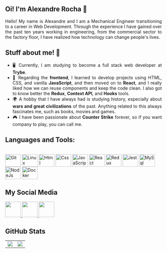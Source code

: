 ## Oi! I'm Alexandre Rocha 👋

<div align="justify">
  Hello! My name is Alexandre and I am a Mechanical Engineer transitioning to a career in Web Development. Through the experience I have gained over the past ten years working in engineering, from the commercial sector to the factory floor, I have realized how technology can change people's lives.
 </div>

## Stuff about me! 🤔

<ul align="justify">
  <li>🖥️ Currently, I am studying to become a full stack web developer at <strong>Trybe</strong>.</li>
  <li>🚀 Regarding the <strong>frontend</strong>, I learned to develop projects using HTML, CSS, and vanilla <strong>JavaScript</strong>, and then moved on to <strong>React</strong>, and I really liked how we can reuse components and keep the code clean. I also got to know better the <strong>Redux</strong>, <strong>Context API</strong>, and <strong>Hooks</strong> tools.</li>
  <li>🌍 A hobby that I have always had is studying history, especially about <strong>wars and great civilizations</strong> of the past. Anything related to this always fascinates me, such as books, movies and games.</li>
  <li>🎮 I have been passionate about <strong>Counter Strike</strong> forever, so if you want company to play, you can call me.</li>
</ul>

## Languages and Tools:
<div style="display: inline_block"><br>
  <img align="center" alt="Git" height="40" width="50" src="https://cdn.jsdelivr.net/gh/devicons/devicon/icons/git/git-original.svg"> 
  <img align="center" alt="Linux" height="40" width="50" src="https://cdn.jsdelivr.net/gh/devicons/devicon/icons/linux/linux-original.svg">
  <img align="center" alt="Html" height="40" width="50" src="https://cdn.jsdelivr.net/gh/devicons/devicon/icons/html5/html5-plain-wordmark.svg">
  <img align="center" alt="Css" height="40" width="50" src="https://cdn.jsdelivr.net/gh/devicons/devicon/icons/css3/css3-plain-wordmark.svg">
  <img align="center" alt="JavaScript" height="40" width="50" src="https://cdn.jsdelivr.net/gh/devicons/devicon/icons/javascript/javascript-original.svg">
  <img align="center" alt="React" height="40" width="50" src="https://cdn.jsdelivr.net/gh/devicons/devicon/icons/react/react-original-wordmark.svg">
  <img align="center" alt="Redux" height="40" width="50" src="https://cdn.jsdelivr.net/gh/devicons/devicon/icons/redux/redux-original.svg">
  <img align="center" alt="Jest" height="40" width="50" src="https://cdn.jsdelivr.net/gh/devicons/devicon/icons/jest/jest-plain.svg">
  <img align="center" alt="MySql" height="40" width="50" src="https://cdn.jsdelivr.net/gh/devicons/devicon/icons/mysql/mysql-original-wordmark.svg">
  <img align="center" alt="NodeJs" height="40" width="50" src="https://cdn.jsdelivr.net/gh/devicons/devicon/icons/nodejs/nodejs-original.svg">
  <img align="center" alt="Docker" height="40" width="50" src="https://cdn.jsdelivr.net/gh/devicons/devicon/icons/docker/docker-plain-wordmark.svg">
</div>

## My Social Media
<div>
  <a href="https://github.com/AlexandreRocha-10" target="_blank">
    <img src="https://cdn.iconscout.com/icon/free/png-256/github-108-438008.png" width="50px" height="50px">
  </a>
  <a href="https://www.instagram.com/oalexandre_rocha/" target="_blank">
    <img src="https://cdn.icon-icons.com/icons2/1211/PNG/512/1491579602-yumminkysocialmedia36_83067.png" width="50px" height="50px">
  </a> 
  <a href="https://www.linkedin.com/in/alexandrerocha10/" target="_blank">
    <img src="https://i.ibb.co/Kx2GSrT/linkedin.png" width="50px" height="50px">
  </a>
</div>

## GitHub Stats
<table>
<tr><td>

  <a href="https://github.com/anuraghazra/github-readme-stats" rel="noopener noreferrer" target="_blank">
    <img align="center" src="https://github-readme-stats.vercel.app/api?username=AlexandreRocha-10&show_icons=true&theme=blue-green" />
  </a>

</td><td>

  <a href="https://github.com/anuraghazra/github-readme-stats" rel="noopener noreferrer" target="_blank" target="_blank">
    <img align="center" src="https://github-readme-stats.vercel.app/api/top-langs/?username=AlexandreRocha-10&layout=compact&theme=blue-green" />
  </a>

</td></tr>
</table>
